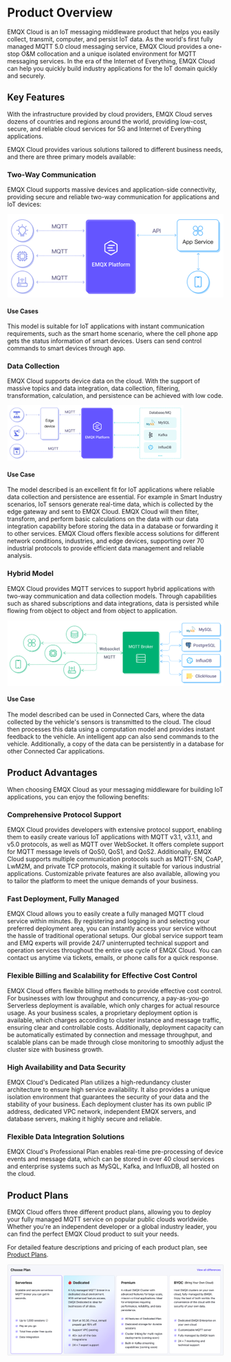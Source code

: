 # Product Overview

EMQX Cloud is an IoT messaging middleware product that helps you easily collect, transmit, computer, and persist IoT data. As the world's first fully managed MQTT 5.0 cloud messaging service, EMQX Cloud provides a one-stop O&M collocation and a unique isolated environment for MQTT messaging services. In the era of the Internet of Everything, EMQX Cloud can help you quickly build industry applications for the IoT domain quickly and securely.

## Key Features 

With the infrastructure provided by cloud providers, EMQX Cloud serves dozens of countries and regions around the world, providing low-cost, secure, and reliable cloud services for 5G and Internet of Everything applications.

EMQX Cloud provides various solutions tailored to different business needs, and there are three primary models available:

### Two-Way Communication

EMQX Cloud supports massive devices and application-side connectivity, providing secure and reliable two-way communication for applications and IoT devices:

<img src="./_assets/model_1.png" alt="two-way-communication" style="zoom:50%;" />

#### Use Cases

This model is suitable for IoT applications with instant communication requirements, such as the smart home scenario, where the cell phone app gets the status information of smart devices. Users can send control commands to smart devices through app. 

### Data Collection

EMQX Cloud supports device data on the cloud. With the support of massive topics and data integration, data collection, filtering, transformation, calculation, and persistence can be achieved with low code.

<img src="./_assets/model_2.png" alt="emqx_cloud_model_2" style="zoom: 40%;" />

#### Use Case

The model described is an excellent fit for IoT applications where reliable data collection and persistence are essential. For example in Smart Industry scenarios, IoT sensors generate real-time data, which is collected by the edge gateway and sent to EMQX Cloud. EMQX Cloud will then filter, transform, and perform basic calculations on the data with our data integration capability before storing the data in a database or forwarding it to other services.  EMQX Cloud offers flexible access solutions for different network conditions, industries, and edge devices, supporting over 70 industrial protocols to provide efficient data management and reliable analysis.

### Hybrid Model

EMQX Cloud provides MQTT services to support hybrid applications with two-way communication and data collection models. Through capabilities such as shared subscriptions and data integrations, data is persisted while flowing from object to object and from object to application.

<img src="./_assets/hybrid_model.png" alt="hybrid model" style="zoom:50%;" />

#### Use Case

The model described can be used in Connected Cars, where the data collected by the vehicle's sensors is transmitted to the cloud. The cloud then processes this data using a computation model and provides instant feedback to the vehicle. An intelligent app can also send commands to the vehicle. Additionally, a copy of the data can be persistently in a database for other Connected Car applications.

## Product Advantages

When choosing EMQX Cloud as your messaging middleware for building IoT applications, you can enjoy the following benefits:

### Comprehensive Protocol Support

EMQX Cloud provides developers with extensive protocol support, enabling them to easily create various IoT applications with MQTT v3.1, v3.1.1, and v5.0 protocols, as well as MQTT over WebSocket. It offers complete support for MQTT message levels of QoS0, QoS1, and QoS2. Additionally, EMQX Cloud supports multiple communication protocols such as MQTT-SN, CoAP, LwM2M, and private TCP protocols, making it suitable for various industrial applications. Customizable private features are also available, allowing you to tailor the platform to meet the unique demands of your business.

### Fast Deployment, Fully Managed

EMQX Cloud allows you to easily create a fully managed MQTT cloud service within minutes. By registering and logging in and selecting your preferred deployment area, you can instantly access your service without the hassle of traditional operational setups. Our global service support team and EMQ experts will provide 24/7 uninterrupted technical support and operation services throughout the entire use cycle of EMQX Cloud. You can contact us anytime via tickets, emails, or phone calls for a quick response.

### Flexible Billing and Scalability for Effective Cost Control

EMQX Cloud offers flexible billing methods to provide effective cost control. For businesses with low throughput and concurrency, a pay-as-you-go Serverless deployment is available, which only charges for actual resource usage. As your business scales, a proprietary deployment option is available, which charges according to cluster instance and message traffic, ensuring clear and controllable costs. Additionally, deployment capacity can be automatically estimated by connection and message throughput, and scalable plans can be made through close monitoring to smoothly adjust the cluster size with business growth.

### High Availability and Data Security

EMQX Cloud's Dedicated Plan utilizes a high-redundancy cluster architecture to ensure high service availability. It also provides a unique isolation environment that guarantees the security of your data and the stability of your business. Each deployment cluster has its own public IP address, dedicated VPC network, independent EMQX servers, and database servers, making it highly secure and reliable.

### Flexible Data Integration Solutions

EMQX Cloud's Professional Plan enables real-time pre-processing of device events and message data, which can be stored in over 40 cloud services and enterprise systems such as MySQL, Kafka, and InfluxDB, all hosted on the cloud.

## Product Plans

EMQX Cloud offers three different product plans, allowing you to deploy your fully managed MQTT service on popular public clouds worldwide. Whether you're an independent developer or a global industry leader, you can find the perfect EMQX Cloud product to suit your needs.

For detailed feature descriptions and pricing of each product plan, see [Product Plans](./price/plans.md).

![emqx_cloud_product](./_assets/product_edition.png)

